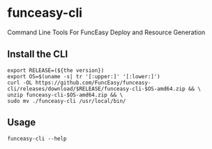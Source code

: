 # funceasy-cli
Command Line Tools For FuncEasy Deploy and Resource Generation

## Install the CLI

```
export RELEASE=(${the version})
export OS=$(uname -s| tr '[:upper:]' '[:lower:]')
curl -OL https://github.com/FuncEasy/funceasy-cli/releases/download/$RELEASE/funceasy-cli-$OS-amd64.zip && \
unzip funceasy-cli-$OS-amd64.zip && \
sudo mv ./funceasy-cli /usr/local/bin/
```

## Usage

```
funceasy-cli --help
```
